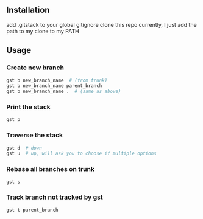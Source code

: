 ## Installation
add .gitstack to your global gitignore
clone this repo
currently, I just add the path to my clone to my PATH

## Usage

### Create new branch
```sh
gst b new_branch_name  # (from trunk)
gst b new_branch_name parent_branch
gst b new_branch_name .  # (same as above)
```

### Print the stack
```sh
gst p
```

### Traverse the stack
```sh
gst d  # down
gst u  # up, will ask you to choose if multiple options
```
### Rebase all branches on trunk
```sh
gst s
```
### Track branch not tracked by gst
```sh
gst t parent_branch
```
